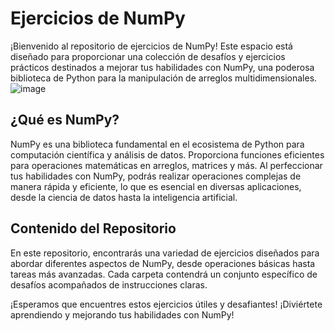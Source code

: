 # Ejercicios de NumPy
¡Bienvenido al repositorio de ejercicios de NumPy! Este espacio está diseñado para proporcionar una colección de desafíos y ejercicios prácticos destinados a mejorar tus habilidades con NumPy, una poderosa biblioteca de Python para la manipulación de arreglos multidimensionales.                                                                                                ![image](https://github.com/GsusSant/Numpy-Exercise/assets/161477129/06d369fd-a303-46ed-84f9-e1a0b105f1c9)



## ¿Qué es NumPy?
NumPy es una biblioteca fundamental en el ecosistema de Python para computación científica y análisis de datos. Proporciona funciones eficientes para operaciones matemáticas en arreglos, matrices y más. Al perfeccionar tus habilidades con NumPy, podrás realizar operaciones complejas de manera rápida y eficiente, lo que es esencial en diversas aplicaciones, desde la ciencia de datos hasta la inteligencia artificial.

## Contenido del Repositorio
En este repositorio, encontrarás una variedad de ejercicios diseñados para abordar diferentes aspectos de NumPy, desde operaciones básicas hasta tareas más avanzadas. Cada carpeta contendrá un conjunto específico de desafíos acompañados de instrucciones claras.


¡Esperamos que encuentres estos ejercicios útiles y desafiantes! ¡Diviértete aprendiendo y mejorando tus habilidades con NumPy!
